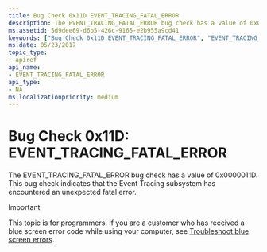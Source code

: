 ```yaml
---
title: Bug Check 0x11D EVENT_TRACING_FATAL_ERROR
description: The EVENT_TRACING_FATAL_ERROR bug check has a value of 0x0000011D. This bug check indicates that the Event Tracing subsystem has encountered an unexpected fatal error.
ms.assetid: 5d9dee69-d6b5-426c-9165-e2b955a9cd41
keywords: ["Bug Check 0x11D EVENT_TRACING_FATAL_ERROR", "EVENT_TRACING_FATAL_ERROR"]
ms.date: 05/23/2017
topic_type:
- apiref
api_name:
- EVENT_TRACING_FATAL_ERROR
api_type:
- NA
ms.localizationpriority: medium
---
```


# Bug Check 0x11D: EVENT\_TRACING\_FATAL\_ERROR


The EVENT\_TRACING\_FATAL\_ERROR bug check has a value of 0x0000011D. This bug check indicates that the Event Tracing subsystem has encountered an unexpected fatal error.

> [!IMPORTANT]
> This topic is for programmers. If you are a customer who has received a blue screen error code while using your computer, see [Troubleshoot blue screen errors](https://www.windows.com/stopcode).


 

 




